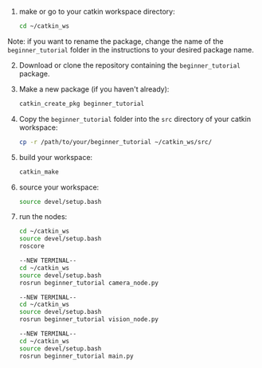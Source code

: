 1. make or go to your catkin workspace directory:
   ```bash
   cd ~/catkin_ws
   ```

Note: if you want to rename the package, change the name of the `beginner_tutorial` folder in the instructions to your desired package name.

2. Download or clone the repository containing the `beginner_tutorial` package.

3. Make a new package (if you haven't already):
   ```bash
   catkin_create_pkg beginner_tutorial
   ```

4. Copy the `beginner_tutorial` folder into the `src` directory of your catkin workspace:
   ```bash
   cp -r /path/to/your/beginner_tutorial ~/catkin_ws/src/

5. build your workspace:
   ```bash
   catkin_make
   ```
6. source your workspace:
   ```bash
   source devel/setup.bash
   ```

7. run the nodes:
   ```bash
   cd ~/catkin_ws
   source devel/setup.bash
   roscore

   --NEW TERMINAL--
   cd ~/catkin_ws
   source devel/setup.bash
   rosrun beginner_tutorial camera_node.py

   --NEW TERMINAL--
   cd ~/catkin_ws
   source devel/setup.bash
   rosrun beginner_tutorial vision_node.py

   --NEW TERMINAL--
   cd ~/catkin_ws
   source devel/setup.bash
   rosrun beginner_tutorial main.py
   ```